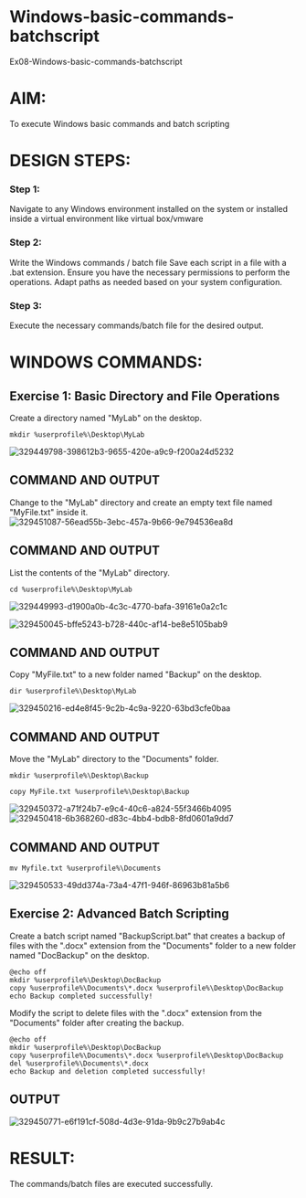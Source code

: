 # Windows-basic-commands-batchscript
Ex08-Windows-basic-commands-batchscript

# AIM:
To execute Windows basic commands and batch scripting

# DESIGN STEPS:

### Step 1:

Navigate to any Windows environment installed on the system or installed inside a virtual environment like virtual box/vmware 

### Step 2:

Write the Windows commands / batch file
Save each script in a file with a .bat extension.
Ensure you have the necessary permissions to perform the operations.
Adapt paths as needed based on your system configuration.
### Step 3:

Execute the necessary commands/batch file for the desired output. 




# WINDOWS COMMANDS:
## Exercise 1: Basic Directory and File Operations
Create a directory named "MyLab" on the desktop.
~~~
mkdir %userprofile%\Desktop\MyLab
~~~

![329449798-398612b3-9655-420e-a9c9-f200a24d5232](https://github.com/Charanteja-01/Windows-basic-commands-batchscript/assets/145693038/c9035e61-534a-4873-8678-81ca12c6fe98)

## COMMAND AND OUTPUT


Change to the "MyLab" directory and create an empty text file named "MyFile.txt" inside it.
![329451087-56ead55b-3ebc-457a-9b66-9e794536ea8d](https://github.com/Charanteja-01/Windows-basic-commands-batchscript/assets/145693038/63cbc4cb-5265-4c2a-85d7-fba1d32cd1eb)


## COMMAND AND OUTPUT

List the contents of the "MyLab" directory.
~~~
cd %userprofile%\Desktop\MyLab
~~~

![329449993-d1900a0b-4c3c-4770-bafa-39161e0a2c1c](https://github.com/Charanteja-01/Windows-basic-commands-batchscript/assets/145693038/6365900d-147f-4943-9068-27c7ab7829af)

![329450045-bffe5243-b728-440c-af14-be8e5105bab9](https://github.com/Charanteja-01/Windows-basic-commands-batchscript/assets/145693038/a3a28633-c3df-4062-af63-ce9cc9eaf1a6)

## COMMAND AND OUTPUT

Copy "MyFile.txt" to a new folder named "Backup" on the desktop.

~~~
dir %userprofile%\Desktop\MyLab
~~~

![329450216-ed4e8f45-9c2b-4c9a-9220-63bd3cfe0baa](https://github.com/Charanteja-01/Windows-basic-commands-batchscript/assets/145693038/48d0ccc1-06d3-4cc5-b0d2-b1096023f8d0)


## COMMAND AND OUTPUT

Move the "MyLab" directory to the "Documents" folder.
~~~
mkdir %userprofile%\Desktop\Backup

copy MyFile.txt %userprofile%\Desktop\Backup
~~~

![329450372-a71f24b7-e9c4-40c6-a824-55f3466b4095](https://github.com/Charanteja-01/Windows-basic-commands-batchscript/assets/145693038/ee05b5f1-779f-425b-ba23-29aa005f77a4)
![329450418-6b368260-d83c-4bb4-bdb8-8fd0601a9dd7](https://github.com/Charanteja-01/Windows-basic-commands-batchscript/assets/145693038/638aa857-f7bd-4c36-aca2-199fcbd5781b)



## COMMAND AND OUTPUT
~~~
mv Myfile.txt %userprofile%\Documents
~~~

![329450533-49dd374a-73a4-47f1-946f-86963b81a5b6](https://github.com/Charanteja-01/Windows-basic-commands-batchscript/assets/145693038/5d9c6071-f116-49fd-ab6a-3a47b88c76a4)

## Exercise 2: Advanced Batch Scripting
Create a batch script named "BackupScript.bat" that creates a backup of files with the ".docx" extension from the "Documents" folder to a new folder named "DocBackup" on the desktop.

~~~
@echo off
mkdir %userprofile%\Desktop\DocBackup
copy %userprofile%\Documents\*.docx %userprofile%\Desktop\DocBackup
echo Backup completed successfully!
~~~

Modify the script to delete files with the ".docx" extension from the "Documents" folder after creating the backup.
~~~
@echo off
mkdir %userprofile%\Desktop\DocBackup
copy %userprofile%\Documents\*.docx %userprofile%\Desktop\DocBackup
del %userprofile%\Documents\*.docx
echo Backup and deletion completed successfully!
~~~

## OUTPUT
![329450771-e6f191cf-508d-4d3e-91da-9b9c27b9ab4c](https://github.com/Charanteja-01/Windows-basic-commands-batchscript/assets/145693038/ef79a10e-312a-49a9-94da-5688880d053c)










# RESULT:
The commands/batch files are executed successfully.

